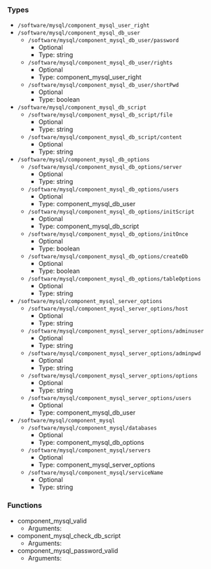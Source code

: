 
### Types

 - `/software/mysql/component_mysql_user_right`
 - `/software/mysql/component_mysql_db_user`
    - `/software/mysql/component_mysql_db_user/password`
        - Optional
        - Type: string
    - `/software/mysql/component_mysql_db_user/rights`
        - Optional
        - Type: component_mysql_user_right
    - `/software/mysql/component_mysql_db_user/shortPwd`
        - Optional
        - Type: boolean
 - `/software/mysql/component_mysql_db_script`
    - `/software/mysql/component_mysql_db_script/file`
        - Optional
        - Type: string
    - `/software/mysql/component_mysql_db_script/content`
        - Optional
        - Type: string
 - `/software/mysql/component_mysql_db_options`
    - `/software/mysql/component_mysql_db_options/server`
        - Optional
        - Type: string
    - `/software/mysql/component_mysql_db_options/users`
        - Optional
        - Type: component_mysql_db_user
    - `/software/mysql/component_mysql_db_options/initScript`
        - Optional
        - Type: component_mysql_db_script
    - `/software/mysql/component_mysql_db_options/initOnce`
        - Optional
        - Type: boolean
    - `/software/mysql/component_mysql_db_options/createDb`
        - Optional
        - Type: boolean
    - `/software/mysql/component_mysql_db_options/tableOptions`
        - Optional
        - Type: string
 - `/software/mysql/component_mysql_server_options`
    - `/software/mysql/component_mysql_server_options/host`
        - Optional
        - Type: string
    - `/software/mysql/component_mysql_server_options/adminuser`
        - Optional
        - Type: string
    - `/software/mysql/component_mysql_server_options/adminpwd`
        - Optional
        - Type: string
    - `/software/mysql/component_mysql_server_options/options`
        - Optional
        - Type: string
    - `/software/mysql/component_mysql_server_options/users`
        - Optional
        - Type: component_mysql_db_user
 - `/software/mysql/component_mysql`
    - `/software/mysql/component_mysql/databases`
        - Optional
        - Type: component_mysql_db_options
    - `/software/mysql/component_mysql/servers`
        - Optional
        - Type: component_mysql_server_options
    - `/software/mysql/component_mysql/serviceName`
        - Optional
        - Type: string

### Functions

 - component_mysql_valid
    - Arguments:
 - component_mysql_check_db_script
    - Arguments:
 - component_mysql_password_valid
    - Arguments:
